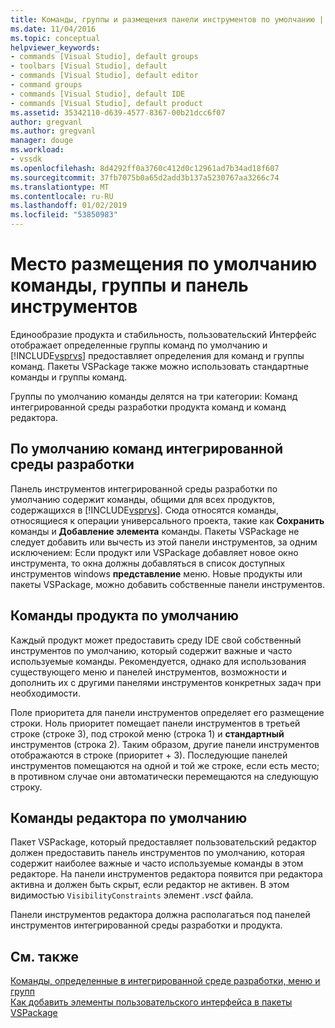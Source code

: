 ```yaml
---
title: Команды, группы и размещения панели инструментов по умолчанию | Документация Майкрософт
ms.date: 11/04/2016
ms.topic: conceptual
helpviewer_keywords:
- commands [Visual Studio], default groups
- toolbars [Visual Studio], default
- commands [Visual Studio], default editor
- command groups
- commands [Visual Studio], default IDE
- commands [Visual Studio], default product
ms.assetid: 35342110-d639-4577-8367-00b21dcc6f07
author: gregvanl
ms.author: gregvanl
manager: douge
ms.workload:
- vssdk
ms.openlocfilehash: 8d4292ff0a3760c412d0c12961ad7b34ad18f607
ms.sourcegitcommit: 37fb7075b0a65d2add3b137a5230767aa3266c74
ms.translationtype: MT
ms.contentlocale: ru-RU
ms.lasthandoff: 01/02/2019
ms.locfileid: "53850983"
---
```

# <a name="default-command-group-and-toolbar-placement"></a>Место размещения по умолчанию команды, группы и панель инструментов
Единообразие продукта и стабильность, пользовательский Интерфейс отображает определенные группы команд по умолчанию и [!INCLUDE[vsprvs](../../code-quality/includes/vsprvs_md.md)] предоставляет определения для команд и группы команд. Пакеты VSPackage также можно использовать стандартные команды и группы команд.  
  
 Группы по умолчанию команды делятся на три категории: Команд интегрированной среды разработки продукта команд и команд редактора.  
  
## <a name="default-ide-commands"></a>По умолчанию команд интегрированной среды разработки  
 Панель инструментов интегрированной среды разработки по умолчанию содержит команды, общими для всех продуктов, содержащихся в [!INCLUDE[vsprvs](../../code-quality/includes/vsprvs_md.md)]. Сюда относятся команды, относящиеся к операции универсального проекта, такие как **Сохранить** команды и **Добавление элемента** команды. Пакеты VSPackage не следует добавить или вычесть из этой панели инструментов, за одним исключением: Если продукт или VSPackage добавляет новое окно инструмента, то окна должны добавляться в список доступных инструментов windows **представление** меню. Новые продукты или пакеты VSPackage, можно добавить собственные панели инструментов.  
  
## <a name="default-product-commands"></a>Команды продукта по умолчанию  
 Каждый продукт может предоставить среду IDE свой собственный инструментов по умолчанию, который содержит важные и часто используемые команды. Рекомендуется, однако для использования существующего меню и панелей инструментов, возможности и дополнить их с другими панелями инструментов конкретных задач при необходимости.  
  
 Поле приоритета для панели инструментов определяет его размещение строки. Ноль приоритет помещает панели инструментов в третьей строке (строке 3), под строкой меню (строка 1) и **стандартный** инструментов (строка 2). Таким образом, другие панели инструментов отображаются в строке (приоритет + 3). Последующие панелей инструментов помещаются на одной и той же строке, если есть место; в противном случае они автоматически перемещаются на следующую строку.  
  
## <a name="default-editor-commands"></a>Команды редактора по умолчанию  
 Пакет VSPackage, который предоставляет пользовательский редактор должен предоставить панель инструментов по умолчанию, которая содержит наиболее важные и часто используемые команды в этом редакторе. На панели инструментов редактора появится при редактора активна и должен быть скрыт, если редактор не активен. В этом видимостью `VisibilityConstraints` элемент *.vsct* файла.  
  
 Панели инструментов редактора должна располагаться под панелей инструментов интегрированной среды разработки и продукта.  
  
## <a name="see-also"></a>См. также  
 [Команды, определенные в интегрированной среде разработки, меню и групп](../../extensibility/internals/ide-defined-commands-menus-and-groups.md)   
 [Как добавить элементы пользовательского интерфейса в пакеты VSPackage](../../extensibility/internals/how-vspackages-add-user-interface-elements.md)